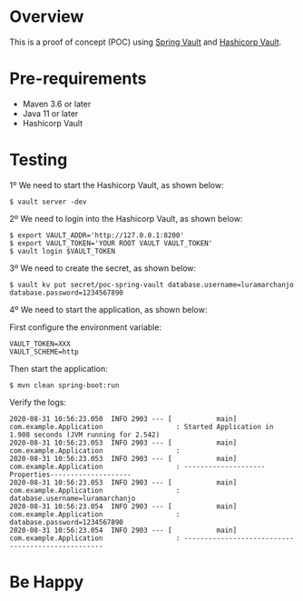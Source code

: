 # Overview

This is a proof of concept (POC) using [Spring Vault](https://spring.io/projects/spring-vault#overview) and 
[Hashicorp Vault](https://www.vaultproject.io/).

# Pre-requirements

* Maven 3.6 or later
* Java 11 or later
* Hashicorp Vault

# Testing

1º We need to start the Hashicorp Vault, as shown below:

```shell script
$ vault server -dev
```

2º We need to login into the Hashicorp Vault, as shown below:

```shell script
$ export VAULT_ADDR='http://127.0.0.1:8200'
$ export VAULT_TOKEN='YOUR ROOT VAULT VAULT_TOKEN'
$ vault login $VAULT_TOKEN
```

3º We need to create the secret, as shown below:

```shell script
$ vault kv put secret/poc-spring-vault database.username=luramarchanjo database.password=1234567890
```

4º We need to start the application, as shown below:

First configure the environment variable:

```text
VAULT_TOKEN=XXX
VAULT_SCHEME=http
```

Then start the application:

```shell script
$ mvn clean spring-boot:run
```

Verify the logs:

```text
2020-08-31 10:56:23.050  INFO 2903 --- [           main] com.example.Application                  : Started Application in 1.908 seconds (JVM running for 2.542)
2020-08-31 10:56:23.053  INFO 2903 --- [           main] com.example.Application                  : 
2020-08-31 10:56:23.053  INFO 2903 --- [           main] com.example.Application                  : --------------------Properties--------------------
2020-08-31 10:56:23.053  INFO 2903 --- [           main] com.example.Application                  : database.username=luramarchanjo
2020-08-31 10:56:23.054  INFO 2903 --- [           main] com.example.Application                  : database.password=1234567890
2020-08-31 10:56:23.054  INFO 2903 --- [           main] com.example.Application                  : --------------------------------------------------
```

# Be Happy